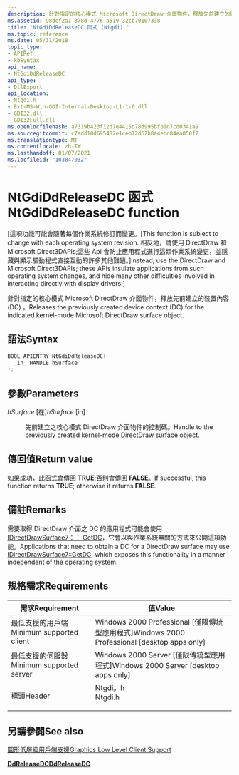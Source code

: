 ```yaml
---
description: 針對指定的核心模式 Microsoft DirectDraw 介面物件，釋放先前建立的裝置內容 (DC) 。
ms.assetid: 98def2a1-878d-4776-a519-32cb70107338
title: 'NtGdiDdReleaseDC 函式 (Ntgdi) '
ms.topic: reference
ms.date: 05/31/2018
topic_type:
- APIRef
- kbSyntax
api_name:
- NtGdiDdReleaseDC
api_type:
- DllExport
api_location:
- Ntgdi.h
- Ext-MS-Win-GDI-Internal-Desktop-L1-1-0.dll
- GDI32.dll
- GDI32Full.dll
ms.openlocfilehash: a7319b423f12d7e4415d78d995bfb1d7cd0341a9
ms.sourcegitcommit: c7add10d695482e1ceb72d62b8a4ebd84ea050f7
ms.translationtype: MT
ms.contentlocale: zh-TW
ms.lasthandoff: 01/07/2021
ms.locfileid: "103847032"
---
```

# <a name="ntgdiddreleasedc-function"></a><span data-ttu-id="b4581-103">NtGdiDdReleaseDC 函式</span><span class="sxs-lookup"><span data-stu-id="b4581-103">NtGdiDdReleaseDC function</span></span>

<span data-ttu-id="b4581-104">\[這項功能可能會隨著每個作業系統修訂而變更。</span><span class="sxs-lookup"><span data-stu-id="b4581-104">\[This function is subject to change with each operating system revision.</span></span> <span data-ttu-id="b4581-105">相反地，請使用 DirectDraw 和 Microsoft Direct3DAPIs;這些 Api 會防止應用程式進行這類作業系統變更，並隱藏與顯示驅動程式直接互動的許多其他難題。\]</span><span class="sxs-lookup"><span data-stu-id="b4581-105">Instead, use the DirectDraw and Microsoft Direct3DAPIs; these APIs insulate applications from such operating system changes, and hide many other difficulties involved in interacting directly with display drivers.\]</span></span>

<span data-ttu-id="b4581-106">針對指定的核心模式 Microsoft DirectDraw 介面物件，釋放先前建立的裝置內容 (DC) 。</span><span class="sxs-lookup"><span data-stu-id="b4581-106">Releases the previously created device context (DC) for the indicated kernel-mode Microsoft DirectDraw surface object.</span></span>

## <a name="syntax"></a><span data-ttu-id="b4581-107">語法</span><span class="sxs-lookup"><span data-stu-id="b4581-107">Syntax</span></span>


```C++
BOOL APIENTRY NtGdiDdReleaseDC(
  _In_ HANDLE hSurface
);
```



## <a name="parameters"></a><span data-ttu-id="b4581-108">參數</span><span class="sxs-lookup"><span data-stu-id="b4581-108">Parameters</span></span>

<dl> <dt>

<span data-ttu-id="b4581-109">*hSurface* \[在\]</span><span class="sxs-lookup"><span data-stu-id="b4581-109">*hSurface* \[in\]</span></span>
</dt> <dd>

<span data-ttu-id="b4581-110">先前建立之核心模式 DirectDraw 介面物件的控制碼。</span><span class="sxs-lookup"><span data-stu-id="b4581-110">Handle to the previously created kernel-mode DirectDraw surface object.</span></span>

</dd> </dl>

## <a name="return-value"></a><span data-ttu-id="b4581-111">傳回值</span><span class="sxs-lookup"><span data-stu-id="b4581-111">Return value</span></span>

<span data-ttu-id="b4581-112">如果成功，此函式會傳回 **TRUE**;否則會傳回 **FALSE**。</span><span class="sxs-lookup"><span data-stu-id="b4581-112">If successful, this function returns **TRUE**; otherwise it returns **FALSE**.</span></span>

## <a name="remarks"></a><span data-ttu-id="b4581-113">備註</span><span class="sxs-lookup"><span data-stu-id="b4581-113">Remarks</span></span>

<span data-ttu-id="b4581-114">需要取得 DirectDraw 介面之 DC 的應用程式可能會使用 [IDirectDrawSurface7：： GetDC](/windows/win32/api/ddraw/nf-ddraw-idirectdrawsurface7-getdc)，它會以與作業系統無關的方式來公開這項功能。</span><span class="sxs-lookup"><span data-stu-id="b4581-114">Applications that need to obtain a DC for a DirectDraw surface may use [IDirectDrawSurface7::GetDC](/windows/win32/api/ddraw/nf-ddraw-idirectdrawsurface7-getdc), which exposes this functionality in a manner independent of the operating system.</span></span>

## <a name="requirements"></a><span data-ttu-id="b4581-115">規格需求</span><span class="sxs-lookup"><span data-stu-id="b4581-115">Requirements</span></span>



| <span data-ttu-id="b4581-116">需求</span><span class="sxs-lookup"><span data-stu-id="b4581-116">Requirement</span></span> | <span data-ttu-id="b4581-117">值</span><span class="sxs-lookup"><span data-stu-id="b4581-117">Value</span></span> |
|-------------------------------------|------------------------------------------------------------------------------------|
| <span data-ttu-id="b4581-118">最低支援的用戶端</span><span class="sxs-lookup"><span data-stu-id="b4581-118">Minimum supported client</span></span><br/> | <span data-ttu-id="b4581-119">Windows 2000 Professional \[僅限傳統型應用程式\]</span><span class="sxs-lookup"><span data-stu-id="b4581-119">Windows 2000 Professional \[desktop apps only\]</span></span><br/>                         |
| <span data-ttu-id="b4581-120">最低支援的伺服器</span><span class="sxs-lookup"><span data-stu-id="b4581-120">Minimum supported server</span></span><br/> | <span data-ttu-id="b4581-121">Windows 2000 Server \[僅限傳統型應用程式\]</span><span class="sxs-lookup"><span data-stu-id="b4581-121">Windows 2000 Server \[desktop apps only\]</span></span><br/>                               |
| <span data-ttu-id="b4581-122">標頭</span><span class="sxs-lookup"><span data-stu-id="b4581-122">Header</span></span><br/>                   | <dl> <span data-ttu-id="b4581-123"><dt>Ntgdi。h</dt></span><span class="sxs-lookup"><span data-stu-id="b4581-123"><dt>Ntgdi.h</dt></span></span> </dl> |



## <a name="see-also"></a><span data-ttu-id="b4581-124">另請參閱</span><span class="sxs-lookup"><span data-stu-id="b4581-124">See also</span></span>

<dl> <dt>

[<span data-ttu-id="b4581-125">圖形低層級用戶端支援</span><span class="sxs-lookup"><span data-stu-id="b4581-125">Graphics Low Level Client Support</span></span>](-dxgkernel-low-level-client-support.md)
</dt> <dt>

[<span data-ttu-id="b4581-126">**DdReleaseDC**</span><span class="sxs-lookup"><span data-stu-id="b4581-126">**DdReleaseDC**</span></span>](/windows/desktop/api/Ddrawgdi/nf-ddrawgdi-ddreleasedc)
</dt> </dl>

 

 
